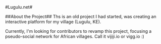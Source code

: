 #Lugulu.net#

##About the Project##
Ths is an old project I had started, was creating an interactive platform for my village (Lugulu, KE).

Currently, I'm looking for contributors to revamp this project, focusing a pseudo-social network for African villages.
Call it vijiji.io or vigg.io :)
